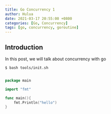 ```yaml
---
title: Go Concurrency 1
author: Hulua
date: 2021-03-17 20:55:00 +0800
categories: [Go, Concurrency]
tags: [go, concurrency, goroutine]
---
```


## Introduction

In this post, we will talk about concurrency with go


```console
$ bash tools/init.sh
```


```go

package main

import "fmt"

func main(){
    fmt.Println("hello")
}

```
